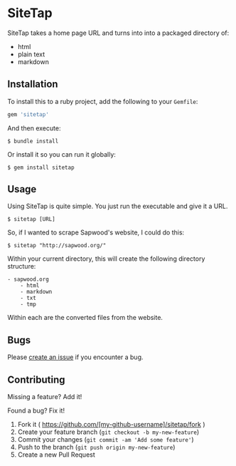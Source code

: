 SiteTap
==========

SiteTap takes a home page URL and turns into into a packaged directory of:

* html
* plain text
* markdown

Installation
----------

To install this to a ruby project, add the following to your `Gemfile`:

```ruby
gem 'sitetap'
```

And then execute:

```text
$ bundle install
```

Or install it so you can run it globally:

```text
$ gem install sitetap
```

Usage
----------

Using SiteTap is quite simple. You just run the executable and give it a URL.

```text
$ sitetap [URL]
```

So, if I wanted to scrape Sapwood's website, I could do this:

```text
$ sitetap "http://sapwood.org/"
```

Within your current directory, this will create the following directory
structure:

```text
- sapwood.org
    - html
    - markdown
    - txt
    - tmp
```

Within each are the converted files from the website.

Bugs
----------

Please [create an issue](https://github.com/seancdavis/sitetap/issues/new) if
you encounter a bug.

Contributing
----------

Missing a feature? Add it!

Found a bug? Fix it!

1. Fork it ( https://github.com/[my-github-username]/sitetap/fork )
2. Create your feature branch (`git checkout -b my-new-feature`)
3. Commit your changes (`git commit -am 'Add some feature'`)
4. Push to the branch (`git push origin my-new-feature`)
5. Create a new Pull Request
